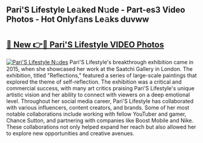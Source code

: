 ## Pari'S Lifestyle Le𝚊ked N𝚞de - Part-es3 Video Photos - Hot Onlyf𝚊ns Le𝚊ks duvww

# <h2><a href="http://ab51254.deff.icu/?id=Pari%27S+Lifestyle">🔗 New 👉🔴 Pari'S Lifestyle VIDEO Photos</a></h2>

[![Pari'S Lifestyle N𝚞des](https://i.imgur.com/rIISA9y.gif)](http://ab51254.deff.icu/?id=Pari%27S+Lifestyle)
Pari'S Lifestyle's breakthrough exhibition came in 2015, when she showcased her work at the Saatchi Gallery in London. The exhibition, titled "Reflections," featured a series of large-scale paintings that explored the theme of self-reflection. The exhibition was a critical and commercial success, with many art critics praising Pari'S Lifestyle's unique artistic vision and her ability to connect with viewers on a deep emotional level. Throughout her social media career, Pari'S Lifestyle has collaborated with various influencers, content creators, and brands. Some of her most notable collaborations include working with fellow YouTuber and gamer, Chance Sutton, and partnering with companies like Boost Mobile and Nike. These collaborations not only helped expand her reach but also allowed her to explore new opportunities and creative avenues.
